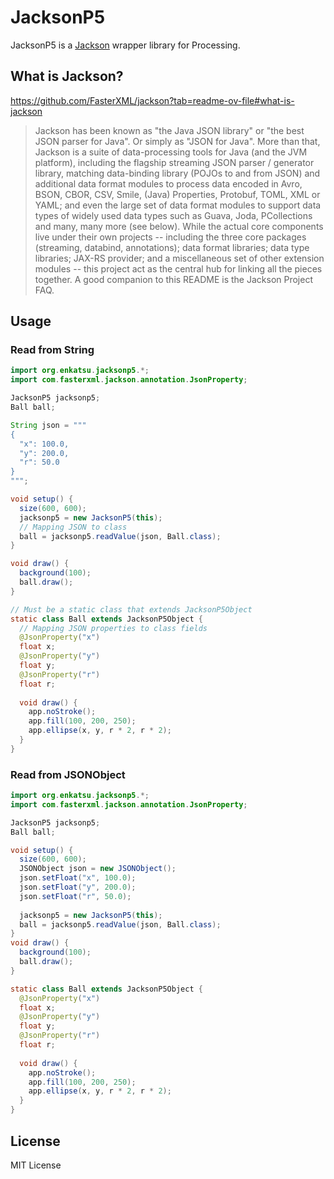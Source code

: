 # JacksonP5

JacksonP5 is a [Jackson](https://github.com/FasterXML/jackson) wrapper library for Processing.

## What is Jackson?

https://github.com/FasterXML/jackson?tab=readme-ov-file#what-is-jackson

> Jackson has been known as "the Java JSON library" or "the best JSON parser for Java". Or simply as "JSON for Java".
More than that, Jackson is a suite of data-processing tools for Java (and the JVM platform), including the flagship streaming JSON parser / generator library, matching data-binding library (POJOs to and from JSON) and additional data format modules to process data encoded in Avro, BSON, CBOR, CSV, Smile, (Java) Properties, Protobuf, TOML, XML or YAML; and even the large set of data format modules to support data types of widely used data types such as Guava, Joda, PCollections and many, many more (see below).
While the actual core components live under their own projects -- including the three core packages (streaming, databind, annotations); data format libraries; data type libraries; JAX-RS provider; and a miscellaneous set of other extension modules -- this project act as the central hub for linking all the pieces together.
A good companion to this README is the Jackson Project FAQ.

## Usage

### Read from String

```java
import org.enkatsu.jacksonp5.*;
import com.fasterxml.jackson.annotation.JsonProperty;

JacksonP5 jacksonp5;
Ball ball;

String json = """
{
  "x": 100.0,
  "y": 200.0,
  "r": 50.0
}
""";

void setup() {
  size(600, 600);
  jacksonp5 = new JacksonP5(this);
  // Mapping JSON to class
  ball = jacksonp5.readValue(json, Ball.class);
}

void draw() {
  background(100);
  ball.draw();
}

// Must be a static class that extends JacksonP5Object
static class Ball extends JacksonP5Object {
  // Mapping JSON properties to class fields
  @JsonProperty("x")
  float x;
  @JsonProperty("y")
  float y;
  @JsonProperty("r")
  float r;
  
  void draw() {
    app.noStroke();
    app.fill(100, 200, 250);
    app.ellipse(x, y, r * 2, r * 2);
  }
}
```

### Read from JSONObject

```java
import org.enkatsu.jacksonp5.*;
import com.fasterxml.jackson.annotation.JsonProperty;

JacksonP5 jacksonp5;
Ball ball;

void setup() {
  size(600, 600);
  JSONObject json = new JSONObject();
  json.setFloat("x", 100.0);
  json.setFloat("y", 200.0);
  json.setFloat("r", 50.0);
  
  jacksonp5 = new JacksonP5(this);
  ball = jacksonp5.readValue(json, Ball.class);
}
void draw() {
  background(100);
  ball.draw();
}

static class Ball extends JacksonP5Object {
  @JsonProperty("x")
  float x;
  @JsonProperty("y")
  float y;
  @JsonProperty("r")
  float r;
  
  void draw() {
    app.noStroke();
    app.fill(100, 200, 250);
    app.ellipse(x, y, r * 2, r * 2);
  }
}
```

## License

MIT License
